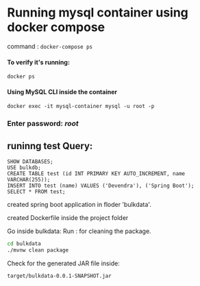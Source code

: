 # Running mysql container using docker compose
command : `docker-compose ps`

#### To verify it's running:
`docker ps`

#### Using MySQL CLI inside the container
`docker exec -it mysql-container mysql -u root -p`
### Enter password: *root*


## runinng test Query:
``` mysql
SHOW DATABASES;
USE bulkdb;
CREATE TABLE test (id INT PRIMARY KEY AUTO_INCREMENT, name VARCHAR(255));
INSERT INTO test (name) VALUES ('Devendra'), ('Spring Boot');
SELECT * FROM test;
```


created spring boot application in floder 'bulkdata'.


created Dockerfile inside the project folder


Go inside bulkdata:
Run : for cleaning the package.

```bash
cd bulkdata
./mvnw clean package
```

Check for the generated JAR file inside:

```bash
target/bulkdata-0.0.1-SNAPSHOT.jar
```